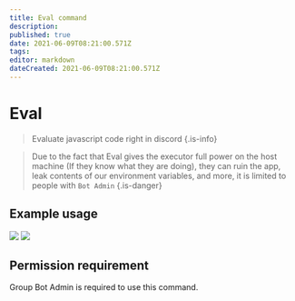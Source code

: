 ```yaml
---
title: Eval command
description: 
published: true
date: 2021-06-09T08:21:00.571Z
tags: 
editor: markdown
dateCreated: 2021-06-09T08:21:00.571Z
---
```


# Eval
> Evaluate javascript code right in discord
{.is-info}

> Due to the fact that Eval gives the executor full power on the host machine (If they know what they are doing), they can ruin the app, leak contents of our environment variables, and more, it is limited to people with `Bot Admin`
{.is-danger}

## Example usage
![](https://i.imgur.com/smKSLug.png)
![](https://i.imgur.com/2iWKeDl.png)
## Permission requirement
Group Bot Admin is required to use this command.